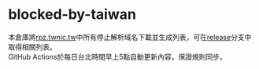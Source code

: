 # blocked-by-taiwan
本倉庫將[rpz.twnic.tw](https://rpz.twnic.tw/e.html)中所有停止解析域名下載並生成列表，可在[release](https://github.com/rootmelo92118/blocked-by-taiwan/tree/release)分支中取得相關列表。
<br>GitHub Actions於每日台北時間早上5點自動更新內容，保證規則同步。
